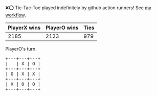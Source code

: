 :x::o: Tic-Tac-Toe played indefinitely by github action runners! See [my workflow](.github/workflows/play.yaml).

|PlayerX wins|PlayerO wins|Ties|
|-|-|-|
|2185|2123|979|

PlayerO's turn.

<pre>
+---+---+---+
|   | X | O |
+---+---+---+
| O | X | X |
+---+---+---+
| X | O | O |
+---+---+---+
</pre>